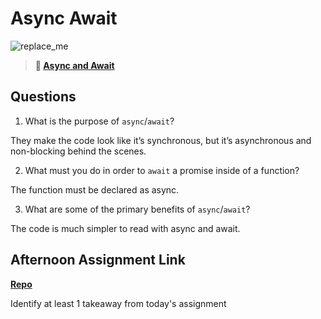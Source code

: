 # Async Await

![replace_me](https://codeworks.blob.core.windows.net/public/assets/img/illustrations/placeholder.svg)

> **📖 [Async and Await](https://codeworksacademy.com/fs-student-guide/resources/wk4/03-Async-Await)**

## Questions

1. What is the purpose of `async`/`await`?

They make the code look like it’s synchronous, but it’s asynchronous and non-blocking behind the scenes.

2. What must you do in order to `await` a promise inside of a function?

The function must be declared as async.

3. What are some of the primary benefits of `async`/`await`?

The code is much simpler to read with async and await.

## Afternoon Assignment Link

**[Repo](https://github.com/AnastasiiaShaynyuk/<ASSIGNMENT_REPO>)**

Identify at least 1 takeaway from today's assignment

